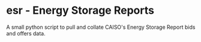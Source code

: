 # esr - Energy Storage Reports

A small python script to pull and collate CAISO's Energy Storage Report bids
and offers data.

